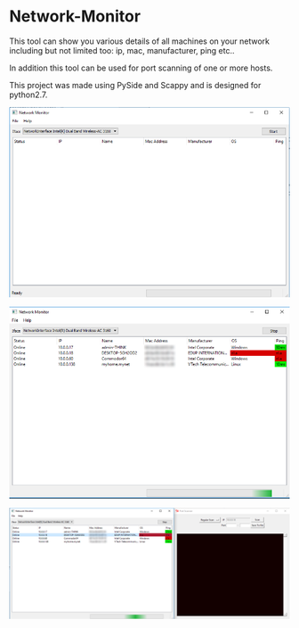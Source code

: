 # Network-Monitor
This tool can show you various details of all machines on your network including but not limited too: ip, mac, manufacturer, ping etc..

In addition this tool can be used for port scanning of one or more hosts.

This project was made using PySide and Scappy and is designed for python2.7.

![alt text](https://raw.githubusercontent.com/Flodur871/Network-Monitor/master/Screenshots/1.png)

![alt text](https://raw.githubusercontent.com/Flodur871/Network-Monitor/master/Screenshots/2.png)

![alt text](https://raw.githubusercontent.com/Flodur871/Network-Monitor/master/Screenshots/3.png)
